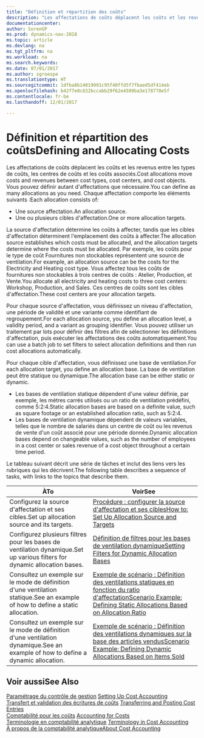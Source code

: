 ```yaml
---
title: "Définition et répartition des coûts"
description: "Les affectations de coûts déplacent les coûts et les revenus entre les types de coûts, les centres de coûts et les coûts associés. Vous pouvez définir autant d'affectations que nécessaire."
documentationcenter: 
author: SorenGP
ms.prod: dynamics-nav-2018
ms.topic: article
ms.devlang: na
ms.tgt_pltfrm: na
ms.workload: na
ms.search.keywords: 
ms.date: 07/01/2017
ms.author: sgroespe
ms.translationtype: HT
ms.sourcegitcommit: 1dfba8b14019991c95f40ffd5f7fbaed5df414eb
ms.openlocfilehash: b42f7e0c832bccabb29f62e4589ba3e178778e5f
ms.contentlocale: fr-be
ms.lasthandoff: 12/01/2017

---
```

# <a name="defining-and-allocating-costs"></a><span data-ttu-id="7a0e7-104">Définition et répartition des coûts</span><span class="sxs-lookup"><span data-stu-id="7a0e7-104">Defining and Allocating Costs</span></span>
<span data-ttu-id="7a0e7-105">Les affectations de coûts déplacent les coûts et les revenus entre les types de coûts, les centres de coûts et les coûts associés.</span><span class="sxs-lookup"><span data-stu-id="7a0e7-105">Cost allocations move costs and revenues between cost types, cost centers, and cost objects.</span></span> <span data-ttu-id="7a0e7-106">Vous pouvez définir autant d'affectations que nécessaire.</span><span class="sxs-lookup"><span data-stu-id="7a0e7-106">You can define as many allocations as you need.</span></span> <span data-ttu-id="7a0e7-107">Chaque affectation comporte les éléments suivants :</span><span class="sxs-lookup"><span data-stu-id="7a0e7-107">Each allocation consists of:</span></span>  

-   <span data-ttu-id="7a0e7-108">Une source affectation.</span><span class="sxs-lookup"><span data-stu-id="7a0e7-108">An allocation source.</span></span>  
-   <span data-ttu-id="7a0e7-109">Une ou plusieurs cibles d'affectation.</span><span class="sxs-lookup"><span data-stu-id="7a0e7-109">One or more allocation targets.</span></span>  

<span data-ttu-id="7a0e7-110">La source d'affectation détermine les coûts à affecter, tandis que les cibles d'affectation déterminent l'emplacement des coûts à affecter.</span><span class="sxs-lookup"><span data-stu-id="7a0e7-110">The allocation source establishes which costs must be allocated, and the allocation targets determine where the costs must be allocated.</span></span> <span data-ttu-id="7a0e7-111">Par exemple, les coûts pour le type de coût Fournitures non stockables représentent une source de ventilation.</span><span class="sxs-lookup"><span data-stu-id="7a0e7-111">For example, an allocation source can be the costs for the Electricity and Heating cost type.</span></span> <span data-ttu-id="7a0e7-112">Vous affectez tous les coûts de fournitures non stockables à trois centres de coûts : Atelier, Production, et Vente.</span><span class="sxs-lookup"><span data-stu-id="7a0e7-112">You allocate all electricity and heating costs to three cost centers: Workshop, Production, and Sales.</span></span> <span data-ttu-id="7a0e7-113">Ces centres de coûts sont les cibles d'affectation.</span><span class="sxs-lookup"><span data-stu-id="7a0e7-113">These cost centers are your allocation targets.</span></span>  

<span data-ttu-id="7a0e7-114">Pour chaque source d'affectation, vous définissez un niveau d'affectation, une période de validité et une variante comme identifiant de regroupement.</span><span class="sxs-lookup"><span data-stu-id="7a0e7-114">For each allocation source, you define an allocation level, a validity period, and a variant as grouping identifier.</span></span> <span data-ttu-id="7a0e7-115">Vous pouvez utiliser un traitement par lots pour définir des filtres afin de sélectionner les définitions d'affectation, puis exécuter les affectations des coûts automatiquement.</span><span class="sxs-lookup"><span data-stu-id="7a0e7-115">You can use a batch job to set filters to select allocation definitions and then run cost allocations automatically.</span></span>  

<span data-ttu-id="7a0e7-116">Pour chaque cible d'affectation, vous définissez une base de ventilation.</span><span class="sxs-lookup"><span data-stu-id="7a0e7-116">For each allocation target, you define an allocation base.</span></span> <span data-ttu-id="7a0e7-117">La base de ventilation peut être statique ou dynamique.</span><span class="sxs-lookup"><span data-stu-id="7a0e7-117">The allocation base can be either static or dynamic.</span></span>  

-   <span data-ttu-id="7a0e7-118">Les bases de ventilation statique dépendent d'une valeur définie, par exemple, les mètres carrés utilisés ou un ratio de ventilation prédéfini, comme 5:2:4.</span><span class="sxs-lookup"><span data-stu-id="7a0e7-118">Static allocation bases are based on a definite value, such as square footage or an established allocation ratio, such as 5:2:4.</span></span>  
-   <span data-ttu-id="7a0e7-119">Les bases de ventilation dynamique dépendent de valeurs variables, telles que le nombre de salariés dans un centre de coût ou les revenus de vente d'un coût associé pour une période donnée.</span><span class="sxs-lookup"><span data-stu-id="7a0e7-119">Dynamic allocation bases depend on changeable values, such as the number of employees in a cost center or sales revenue of a cost object throughout a certain time period.</span></span>  

<span data-ttu-id="7a0e7-120">Le tableau suivant décrit une série de tâches et inclut des liens vers les rubriques qui les décrivent.</span><span class="sxs-lookup"><span data-stu-id="7a0e7-120">The following table describes a sequence of tasks, with links to the topics that describe them.</span></span>

|<span data-ttu-id="7a0e7-121">À</span><span class="sxs-lookup"><span data-stu-id="7a0e7-121">To</span></span>|<span data-ttu-id="7a0e7-122">Voir</span><span class="sxs-lookup"><span data-stu-id="7a0e7-122">See</span></span>|  
|--------|---------|  
|<span data-ttu-id="7a0e7-123">Configurez la source d'affectation et ses cibles.</span><span class="sxs-lookup"><span data-stu-id="7a0e7-123">Set up allocation source and its targets.</span></span>|[<span data-ttu-id="7a0e7-124">Procédure : configurer la source d'affectation et ses cibles</span><span class="sxs-lookup"><span data-stu-id="7a0e7-124">How to: Set Up Allocation Source and Targets</span></span>](finance-how-to-set-up-allocation-source-and-targets.md)|  
|<span data-ttu-id="7a0e7-125">Configurez plusieurs filtres pour les bases de ventilation dynamique.</span><span class="sxs-lookup"><span data-stu-id="7a0e7-125">Set up various filters for dynamic allocation bases.</span></span>|[<span data-ttu-id="7a0e7-126">Définition de filtres pour les bases de ventilation dynamique</span><span class="sxs-lookup"><span data-stu-id="7a0e7-126">Setting Filters for Dynamic Allocation Bases</span></span>](finance-setting-filters-for-dynamic-allocation-bases.md)|  
|<span data-ttu-id="7a0e7-127">Consultez un exemple sur le mode de définition d'une ventilation statique.</span><span class="sxs-lookup"><span data-stu-id="7a0e7-127">See an example of how to define a static allocation.</span></span>|[<span data-ttu-id="7a0e7-128">Exemple de scénario : Définition des ventilations statiques en fonction du ratio d'affectation</span><span class="sxs-lookup"><span data-stu-id="7a0e7-128">Scenario Example: Defining Static Allocations Based on Allocation Ratio</span></span>](finance-scenario-example-defining-static-allocations-based-on-allocation-ratio.md)|  
|<span data-ttu-id="7a0e7-129">Consultez un exemple sur le mode de définition d'une ventilation dynamique.</span><span class="sxs-lookup"><span data-stu-id="7a0e7-129">See an example of how to define a dynamic allocation.</span></span>|[<span data-ttu-id="7a0e7-130">Exemple de scénario : Définition des ventilations dynamiques sur la base des articles vendus</span><span class="sxs-lookup"><span data-stu-id="7a0e7-130">Scenario Example: Defining Dynamic Allocations Based on Items Sold</span></span>](finance-scenario-example-defining-dynamic-allocations-based-on-items-sold.md)|  

## <a name="see-also"></a><span data-ttu-id="7a0e7-131">Voir aussi</span><span class="sxs-lookup"><span data-stu-id="7a0e7-131">See Also</span></span>  
 <span data-ttu-id="7a0e7-132">[Paramétrage du contrôle de gestion](finance-set-up-cost-accounting.md) </span><span class="sxs-lookup"><span data-stu-id="7a0e7-132">[Setting Up Cost Accounting](finance-set-up-cost-accounting.md) </span></span>  
 <span data-ttu-id="7a0e7-133">[Transfert et validation des écritures de coûts](finance-transfer-and-post-cost-entries.md) </span><span class="sxs-lookup"><span data-stu-id="7a0e7-133">[Transferring and Posting Cost Entries](finance-transfer-and-post-cost-entries.md) </span></span>  
 <span data-ttu-id="7a0e7-134">[Comptabilité pour les coûts](finance-manage-cost-accounting.md) </span><span class="sxs-lookup"><span data-stu-id="7a0e7-134">[Accounting for Costs](finance-manage-cost-accounting.md) </span></span>  
 <span data-ttu-id="7a0e7-135">[Terminologie en comptabilité analytique](finance-terminology-in-cost-accounting.md) </span><span class="sxs-lookup"><span data-stu-id="7a0e7-135">[Terminology in Cost Accounting](finance-terminology-in-cost-accounting.md) </span></span>  
 [<span data-ttu-id="7a0e7-136">À propos de la comptabilité analytique</span><span class="sxs-lookup"><span data-stu-id="7a0e7-136">About Cost Accounting</span></span>](finance-about-cost-accounting.md)

